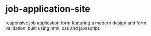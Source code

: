 # job-application-site
responsive job application form featuring a modern design and form validation. built using html, css and javascript.
